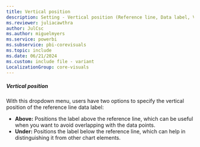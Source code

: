 ```yaml
---
title: Vertical position
description: Setting - Vertical position (Reference line, Data label, Vertical position)
ms.reviewer: juliacawthra
author: JulCsc
ms.author: miguelmyers
ms.service: powerbi
ms.subservice: pbi-corevisuals
ms.topic: include
ms.date: 06/21/2024
ms.custom: include file - variant
LocalizationGroup: core-visuals
---
```

##### Vertical position

With this dropdown menu, users have two options to specify the vertical position of the reference line data label:
- **Above:** Positions the label above the reference line, which can be useful when you want to avoid overlapping with the data points.
- **Under:** Positions the label below the reference line, which can help in distinguishing it from other chart elements.
